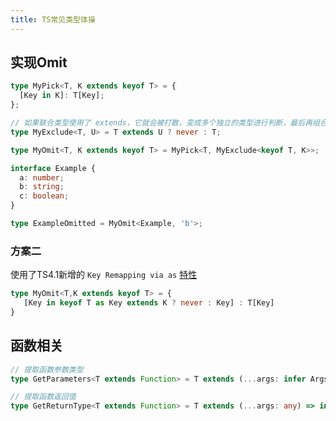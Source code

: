 ```yaml
---
title: TS常见类型体操
---
```


## 实现Omit

```typescript
type MyPick<T, K extends keyof T> = {
  [Key in K]: T[Key];
};

// 如果联合类型使用了 extends，它就会被打散，变成多个独立的类型进行判断，最后再组合起来。
type MyExclude<T, U> = T extends U ? never : T;

type MyOmit<T, K extends keyof T> = MyPick<T, MyExclude<keyof T, K>>;

interface Example {
  a: number;
  b: string;
  c: boolean;
}

type ExampleOmitted = MyOmit<Example, 'b'>;
```

### 方案二
使用了TS4.1新增的 `Key Remapping via as` [特性](https://www.typescriptlang.org/docs/handbook/2/mapped-types.html)

```typescript
type MyOmit<T,K extends keyof T> = {
   [Key in keyof T as Key extends K ? never : Key] : T[Key]
}
```


## 函数相关
```typescript
// 提取函数参数类型
type GetParameters<T extends Function> = T extends (...args: infer Args) => any ? Args : never;

// 提取函数返回值
type GetReturnType<T extends Function> = T extends (...args: any) => infer returnType ? returnType : never;
```
